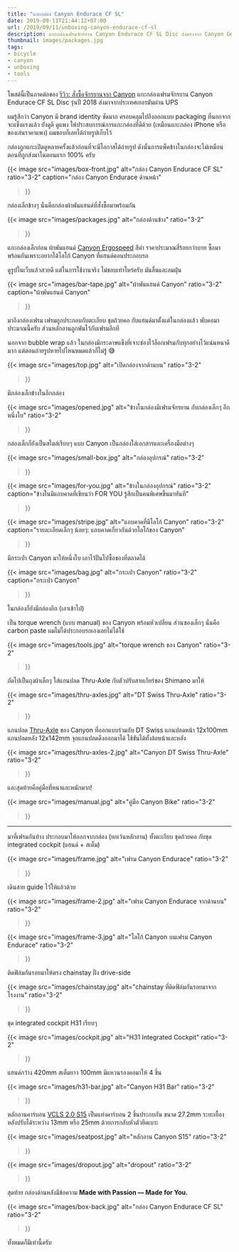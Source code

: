 ```yaml
---
title: "แกะกล่อง Canyon Endurace CF SL"
date: 2019-09-11T21:44:12+07:00
url: /2019/09/11/unboxing-canyon-endurace-cf-sl
description: แกะกล่องเฟรมจักรยาน Canyon Endurace CF SL Disc ส่งตรงจาก Canyon Germany
thumbnail: images/packages.jpg
tags:
- bicycle
- canyon
- unboxing
- tools
---
```


โพสต์นี้เป็นภาคต่อของ [รีวิว: สั่งซื้อจักรยานจาก Canyon](https://armno.in.th/2019/01/28/ordering-a-canyon-bike-review/)
แกะกล่องเฟรมจักรยาน Canyon Endurace CF SL Disc รุ่นปี 2018 ส่งมาจากประเทศเยอรมันผ่าน UPS

ผมรู้สึกว่า Canyon มี brand identity ชัดมาก
ครอบคลุมไปถึงออกแบบ packaging ที่นอกจากจะแข็งแรงแล้ว
ยังดูดี ดูแพง ให้ประสบการณ์การแกะกล่องที่ดีด้วย (เหมือนแกะกล่อง iPhone หรือของเล่นราคาแพง)
ผมชอบก็เลยได้ถ่ายรูปเก็บไว้

<p class="message--warning">
กล่องถูกแกะเปิดดูหลายครั้งแล้วก่อนที่จะมีโอกาสได้ถ่ายรูป
ดังนั้นการแพ็คข้างในกล่องจะไม่เหมือนตอนที่ถูกส่งมาในตอนแรก 100% ครับ
</p>

{{< image
  src="images/box-front.jpg"
  alt="กล่อง Canyon Endurace CF SL"
  ratio="3-2"
  caption="กล่อง Canyon Endurace ด้านหน้า"
>}}

กล่องเล็กข้างๆ นั่นคือกล่องผ้าพันแฮนด์ที่สั่งซื้อมาพร้อมกัน

{{< image
  src="images/packages.jpg"
  alt="กล่องด้านข้าง"
  ratio="3-2"
>}}

แกะกล่องเล็กก่อน ผ้าพันแฮนด์ [Canyon Ergospeed](https://www.canyon.com/en-th/gear/components/grips-and-tape/bar-tape/canyon-ergospeed-gel-bar-tape/9100403.html) สีดำ ราคาประมาณสี่ร้อยกว่าบาท
ซื้อมาพร้อมกันเพราะอยากได้โลโก้ Canyon ที่แฮนด์ตอนประกอบรถ

ดูรูปในเว็บแล้วสวยดี แต่ในการใช้งานจริง ไม่ชอบเท่าไหร่ครับ มันลื่นและอมฝุ่น

{{< image
  src="images/bar-tape.jpg"
  alt="ผ้าพันแฮนด์ Canyon"
  ratio="3-2"
  caption="ผ้าพันแฮนด์ Canyon"
>}}

มาถึงกล่องเฟรม เฟรมถูกประกอบกับตะเกียบ ชุดถ้วยคอ กับแฮ​นด์มาตั้งแต่ในกล่องแล้ว
พับคอมาประมาณนี้ครับ ส่วนหลักอานถูกพันไว้กับเฟรมอีกที

นอกจาก bubble wrap แล้ว ในกล่องมีกระดาษแข็งที่เจาะช่องไว้ล็อกเฟรมกับทุกอย่างไว้แน่นหนาดีมาก
แต่ตอนถ่ายรูปหายไปไหนหมดแล้วก็ไม่รู้ 😅

{{< image
  src="images/top.jpg"
  alt="เปิดกล่องจากด้านบน"
  ratio="3-2"
>}}

มีกล่องเล็กข้างในอีกกล่อง

{{< image
  src="images/opened.jpg"
  alt="ข้างในกล่องมีเฟรมจักรยาน กับกล่องเล็กๆ อีกหนึ่งใบ"
  ratio="3-2"
>}}

กล่องเล็กก็ยังเป็นสไตล์เรียบๆ แบบ Canyon เป็นกล่องใส่เอกสารและเครื่องมือต่างๆ

{{< image
  src="images/small-box.jpg"
  alt="กล่องอุปกรณ์"
  ratio="3-2"
>}}

{{< image
  src="images/for-you.jpg"
  alt="ข้างในกล่องอุปกรณ์"
  ratio="3-2"
  caption="ข้างในมีแถบคาดที่เขียนว่า FOR YOU รู้สึกเป็นคนพิเศษขึ้นมาทันที"
>}}

{{< image
  src="images/stripe.jpg"
  alt="แถบคาดที่มีโลโก้ Canyon"
  ratio="3-2"
  caption="รายละเอียดเล็กๆ น้อยๆ: แถบคาดเกี่ยวกันด้วยโลโก้ของ Canyon"
>}}

มีกระเป๋า Canyon มาให้หนึ่งใบ เอาไว้ปั่นไปซื้อของที่ตลาดได้

{{< image
  src="images/bag.jpg"
  alt="กระเป๋า Canyon"
  ratio="3-2"
  caption="กระเป๋า Canyon"
>}}

ในกล่องก็ยังมีกล่องอีก (เอาเข้าไป)

เป็น torque wrench (แบบ manual) ของ Canyon พร้อมหัวเปลี่ยน ส่วนซองเล็กๆ นั่นคือ carbon paste
ผมไม่ได้ประกอบรถเองเลยไม่ได้ใช้

{{< image
  src="images/tools.jpg"
  alt="torque wrench ของ Canyon"
  ratio="3-2"
>}}

ถัดไปเป็นถุงผ้าเล็กๆ ใส่แกนปลด Thru-Axle กับตัวปรับสายเกียร์ของ Shimano มาให้

{{< image
  src="images/thru-axles.jpg"
  alt="DT Swiss Thru-Axle"
  ratio="3-2"
>}}

แกนปลด [Thru-Axle](https://www.canyon.com/en-th/gear/components/wheels/thru-axles/canyon-dt-swiss-road-thru-axle/9100565.html) ของ Canyon ที่ออกแบบร่วมกับ DT Swiss
แกนปลดหน้า 12x100mm แกนปลดหลัง 12x142mm จุกแกนปลดดึงออกมาได้ ใช้ขันได้ทั้งล้อหน้าและหลัง

{{< image
  src="images/thru-axles-2.jpg"
  alt="Canyon DT Swiss Thru-Axle"
  ratio="3-2"
>}}

และสุดท้ายคือคู่มือที่หนาและหนักมาก!

{{< image
  src="images/manual.jpg"
  alt="คู่มือ Canyon Bike"
  ratio="3-2"
>}}

---

มาที่เฟรมกันบ้าง ประกอบมาให้ออกจากกล่อง (ยกเว้นหลักอาน) ทั้งตะเกียบ ชุดถ้วยคอ กับชุด integrated cockpit (แฮนด์ + สเต็ม)

{{< image
  src="images/frame.jpg"
  alt="เฟรม Canyon Endurace"
  ratio="3-2"
>}}

เดินสาย guide ไว้ให้แล้วด้วย

{{< image
  src="images/frame-2.jpg"
  alt="เฟรม Canyon Endurace จากด้านบน"
  ratio="3-2"
>}}

{{< image
  src="images/frame-3.jpg"
  alt="โลโก้ Canyon บนเฟรม Canyon Endurace"
  ratio="3-2"
>}}

ติดฟิล์มกันรอยมาให้ตรง chainstay ฝั่ง drive-side

{{< image
  src="images/chainstay.jpg"
  alt="chainstay ที่ติดฟิล์มกันรอยมาจากโรงงาน"
  ratio="3-2"
>}}

ชุด integrated cockpit H31 เรียบๆ

{{< image
  src="images/cockpit.jpg"
  alt="H31 Integrated Cockpit"
  ratio="3-2"
>}}

แฮนด์กว้าง 420mm สเต็มยาว 100mm มีแหวนรองคอมาให้ 4 ชิ้น

{{< image
  src="images/h31-bar.jpg"
  alt="Canyon H31 Bar"
  ratio="3-2"
>}}

หลักอานคาร์บอน [VCLS 2.0 S15](https://www.canyon.com/en-th/gear/components/posts-and-clamps/seatposts/canyon-s15-vcls-cf-seatpost/148287.html)
เป็นแท่งคาร์บอน 2 ชิ้นประกบกัน ขนาด 27.2mm
ระยะเยื้องหลังปรับได้ระหว่าง 13mm หรือ 25mm
ด้วยการกลับหัวตัวยึดเบาะ

{{< image
  src="images/seatpost.jpg"
  alt="หลักอาน Canyon S15"
  ratio="3-2"
>}}

{{< image
  src="images/dropout.jpg"
  alt="dropout"
  ratio="3-2"
>}}

สุดท้าย กล่องด้านหลังมีข้อความ **Made with Passion &mdash; Made for You.**

{{< image
  src="images/box-back.jpg"
  alt="กล่อง Canyon Endurace CF SL"
  ratio="3-2"
>}}

ทั้งหมดก็มีเท่านี้ครับ
